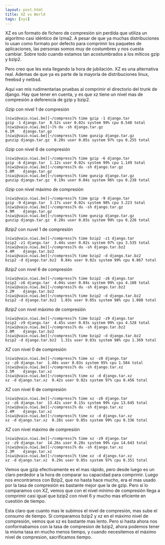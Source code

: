 ```yaml
---
layout: post.html
title: XZ vs World
tags: [sys]
---
```


XZ es un formato de fichero de compresión sin perdida que utiliza un algoritmo casi idéntico de lzma2. A pesar de que ya muchas distribuciones lo usan como formato por defecto para comprimir los paquetes de aplicaciones, las personas somos muy de costumbres y nos cuesta cambiar. Sobre todo cuando estamos tan acostumbrados a los míticos gzip y bzip2.

Pero creo que les esta llegando la hora de jubilación. XZ es una alternativa real. Ademas de que ya es parte de la mayoría de distribuciones linux, freebsd y netbsd.

Aqui van mis rudimentarias pruebas al comprimir el directorio del trunk de django. Hay que tener en cuenta, y es que xz tiene un nivel mas de compresión a deferencia de gzip y bzip2.


*Gzip* con nivel 1 de compresión

    [niwi@vaio.niwi.be][~/compress]% time gzip -1 django.tar
    gzip -1 django.tar  0.52s user 0.02s system 99% cpu 0.540 total
    [niwi@vaio.niwi.be][~]% du -sh django.tar.gz
    6.1M    django.tar.gz
    [niwi@vaio.niwi.be][~/compress]% time gunzip django.tar.gz
    gunzip django.tar.gz  0.20s user 0.05s system 97% cpu 0.255 total

*Gzip* con nivel 6 de compresión

    [niwi@vaio.niwi.be][~/compress]% time gzip -6 django.tar
    gzip -6 django.tar  1.12s user 0.02s system 99% cpu 1.149 total
    [niwi@vaio.niwi.be][~/compress]% du -sh django.tar.gz
    5.0M    django.tar.gz
    [niwi@vaio.niwi.be][~/compress]% time gunzip django.tar.gz
    gunzip django.tar.gz  0.19s user 0.04s system 96% cpu 0.238 total

*Gzip* con nivel máximo de compresión

    [niwi@vaio.niwi.be][~/compress]% time gzip -9 django.tar
    gzip -9 django.tar  3.17s user 0.02s system 98% cpu 3.223 total
    [niwi@vaio.niwi.be][~/compress]% du -sh django.tar.gz
    4.9M    django.tar.gz
    [niwi@vaio.niwi.be][~/compress]% time gunzip django.tar.gz
    gunzip django.tar.gz  0.20s user 0.03s system 99% cpu 0.226 total

*Bzip2* con nuvel 1 de compresión

    [niwi@vaio.niwi.be][~/compress]% time bzip2 -z1 django.tar
    bzip2 -z1 django.tar  3.44s user 0.02s system 97% cpu 3.535 total
    [niwi@vaio.niwi.be][~/compress]% du -sh django.tar.bz2
    4.4M    django.tar.bz2
    [niwi@vaio.niwi.be][~/compress]% time bzip2 -d django.tar.bz2
    bzip2 -d django.tar.bz2  0.84s user 0.02s system 99% cpu 0.867 total


*Bzip2* con nivel 6 de compresión

    [niwi@vaio.niwi.be][~/compress]% time bzip2 -z6 django.tar
    bzip2 -z6 django.tar  4.04s user 0.04s system 99% cpu 4.108 total
    [niwi@vaio.niwi.be][~/compress]% du -sh django.tar.bz2
    3.2M    django.tar.bz2
    [niwi@vaio.niwi.be][~/compress]% time bzip2 -d django.tar.bz2
    bzip2 -d django.tar.bz2  1.03s user 0.05s system 98% cpu 1.088 total

*Bzip2* con nivel máximo de compresión

    [niwi@vaio.niwi.be][~/compress]% time bzip2 -z9 django.tar
    bzip2 -z9 django.tar  4.45s user 0.03s system 99% cpu 4.528 total
    [niwi@vaio.niwi.be][~/compress]% du -sh django.tar.bz2
    3.0M    django.tar.bz2
    [niwi@vaio.niwi.be][~/compress]% time bzip2 -d django.tar.bz2
    bzip2 -d django.tar.bz2  1.31s user 0.03s system 98% cpu 1.369 total

*XZ* con nivel 0 de compresión

    [niwi@vaio.niwi.be][~/compress]% time xz -z0 django.tar
    xz -z0 django.tar  1.48s user 0.03s system 95% cpu 1.584 total
    [niwi@vaio.niwi.be][~/compress]% du -sh django.tar.xz
    3.5M    django.tar.xz
    [niwi@vaio.niwi.be][~/compress]% time xz -d django.tar.xz
    xz -d django.tar.xz  0.42s user 0.02s system 97% cpu 0.456 total

*XZ* con nivel 6 de compresión

    [niwi@vaio.niwi.be][~/compress]% time xz -z6 django.tar
    xz -z6 django.tar  13.42s user 0.15s system 99% cpu 13.645 total
    [niwi@vaio.niwi.be][~/compress]% du -sh django.tar.xz
    2.4M    django.tar.xz
    [niwi@vaio.niwi.be][~/compress]% time xz -d django.tar.xz
    xz -d django.tar.xz  0.28s user 0.05s system 99% cpu 0.336 total

*XZ* con nivel máximo de compresión

    [niwi@vaio.niwi.be][~/compress]% time xz -z9 django.tar
    xz -z9 django.tar  14.26s user 0.28s system 99% cpu 14.643 total
    [niwi@vaio.niwi.be][~/compress]% du -sh django.tar.xz
    2.3M    django.tar.xz
    [niwi@vaio.niwi.be][~/compress]% time xz -d django.tar.xz
    xz -d django.tar.xz  0.29s user 0.05s system 97% cpu 0.351 total


Vemos que gzip efectivamente es el mas rápido, pero desde luego es un claro perdedor a la hora de comparar su capacidad para comprimir. Luego nos encontramos con Bzip2, que no hasta hace mucho, era el mas usado por la tasa de compresión es bastante mejor que la de gzip. Pero si lo comparamos con XZ, vemos que con el nivel mínimo de compresión llega a comprimir casi igual que bzip2 con nivel 6 y mucho mas eficiente en cuestión de tiempo.

Esta claro que cuanto mas le subimos el nivel de compresión, mas sube el consumo de tiempo. Si comparamos bzip2 y xz en el máximo nivel de compresión, vemos que xz es bastante mas lento. Pero si hasta ahora nos conformabamos con la tasa de compresion de bzip2, ahora podemos tener la misma tasa en mucho menos tiempo, y cuando necesitemos el máximo nivel de compresion, sacrificamos tiempo.


